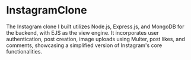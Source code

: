 # InstagramClone
The Instagram clone I built utilizes Node.js, Express.js, and MongoDB for the backend, with EJS as the view engine. It incorporates user authentication, post creation, image uploads using Multer, post likes, and comments, showcasing a simplified version of Instagram's core functionalities.
